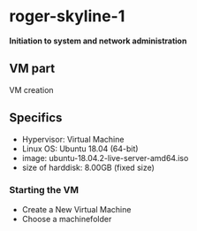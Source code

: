 # roger-skyline-1
**Initiation to system and network administration**

## VM part
VM creation


## Specifics
+ Hypervisor: Virtual Machine
+ Linux OS: Ubuntu 18.04 (64-bit)
+ image: ubuntu-18.04.2-live-server-amd64.iso
+ size of harddisk: 8.00GB (fixed size)



### Starting the VM
+ Create a New Virtual Machine
+ Choose a machinefolder
